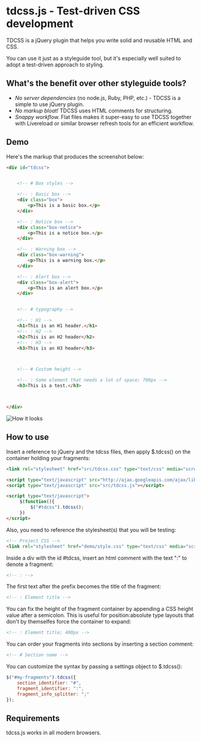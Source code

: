 tdcss.js - Test-driven CSS development
================

TDCSS is a jQuery plugin that helps you write solid and reusable HTML and CSS.

You can use it just as a styleguide tool, but it's especially well suited to adopt a test-driven approach to styling.



What's the benefit over other styleguide tools?
---
- *No server dependencies* (no node.js, Ruby, PHP, etc.) - TDCSS is a simple to use jQuery plugin.
- *No markup bloat!* TDCSS uses HTML comments for structuring.
- *Snappy workflow.* Flat files makes it super-easy to use TDCSS together with Livereload or similar browser refresh tools for an efficient workflow.


Demo
---
Here's the markup that produces the screenshot below:
```html
<div id="tdcss">


	<!-- # Box styles -->

	<!-- : Basic box -->
	<div class="box">
	    <p>This is a basic box.</p>
	</div>

	<!-- : Notice box -->
	<div class="box-notice">
	    <p>This is a notice box.</p>
	</div>

	<!-- : Warning box -->
	<div class="box-warning">
	    <p>This is a warning box.</p>
	</div>

	<!-- : Alert box -->
	<div class="box-alert">
	    <p>This is an alert box.</p>
	</div>


	<!-- # typography -->

	<!-- : H1 -->
	<h1>This is an H1 header.</h1>
	<!-- : H2 -->
	<h2>This is an H2 header</h2>
	<!-- : H3 -->
	<h3>This is an H3 header</h3>



	<!-- # Custom height -->

	<!-- : Some element that needs a lot of space; 700px -->
	<h3>This is a test.</h3>



</div>
```

![How it looks](https://github.com/jakobloekke/tdcss.js/raw/master/demo/preview.png)


How to use
---

Insert a reference to jQuery and the tdcss files, then apply $.tdcss() on the container holding your fragments:
```html
<link rel="stylesheet" href="src/tdcss.css" type="text/css" media="screen">

<script type="text/javascript" src="http://ajax.googleapis.com/ajax/libs/jquery/1.7.2/jquery.min.js"></script>
<script type="text/javascript" src="src/tdcss.js"></script>

<script type="text/javascript">
     $(function(){
         $("#tdcss").tdcss();
     })
</script>
```

Also, you need to reference the stylesheet(s) that you will be testing:
```html
<!-- Project CSS -->
<link rel="stylesheet" href="demo/style.css" type="text/css" media="screen">
```

Inside a div with the id #tdcss, insert an html comment with the text ":" to denote a fragment:
```html
<!-- : -->
```

The first text after the prefix becomes the title of the fragment:
```html
<!-- : Element title -->
```

You can fix the height of the fragment container by appending a CSS height value after a semicolon.
This is useful for position:absolute type layouts that don't by themselfes force the container to expand:
```html
<!-- : Element title; 400px -->
```

You can order your fragments into sections by inserting a section comment:
```html
<!-- # Section name -->
```

You can customize the syntax by passing a settings object to $.tdcss():
```javascript
$("#my-fragments").tdcss({
	section_identifier: "#",
	fragment_identifier: ":",
	fragment_info_splitter: ";"
});
```


Requirements
---
tdcss.js works in all modern browsers.
